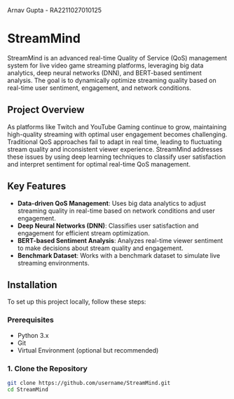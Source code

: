 Arnav Gupta - RA2211027010125

# StreamMind

StreamMind is an advanced real-time Quality of Service (QoS) management system for live video game streaming platforms, leveraging big data analytics, deep neural networks (DNN), and BERT-based sentiment analysis. The goal is to dynamically optimize streaming quality based on real-time user sentiment, engagement, and network conditions.

## Project Overview

As platforms like Twitch and YouTube Gaming continue to grow, maintaining high-quality streaming with optimal user engagement becomes challenging. Traditional QoS approaches fail to adapt in real time, leading to fluctuating stream quality and inconsistent viewer experience. StreamMind addresses these issues by using deep learning techniques to classify user satisfaction and interpret sentiment for optimal real-time QoS management.

## Key Features

- **Data-driven QoS Management**: Uses big data analytics to adjust streaming quality in real-time based on network conditions and user engagement.
- **Deep Neural Networks (DNN)**: Classifies user satisfaction and engagement for efficient stream optimization.
- **BERT-based Sentiment Analysis**: Analyzes real-time viewer sentiment to make decisions about stream quality and engagement.
- **Benchmark Dataset**: Works with a benchmark dataset to simulate live streaming environments.

## Installation

To set up this project locally, follow these steps:

### Prerequisites

- Python 3.x
- Git
- Virtual Environment (optional but recommended)

### 1. Clone the Repository

```bash
git clone https://github.com/username/StreamMind.git
cd StreamMind
